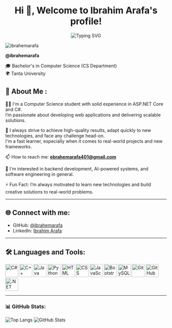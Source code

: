 <h1 align="center">Hi 👋, Welcome to Ibrahim Arafa's profile!</h1>

<p align="center">
  <img src="https://readme-typing-svg.herokuapp.com?lines=ASP.NET+Developer;CS+Student+at+Tanta+University&center=true&width=500" alt="Typing SVG" />
</p>
<p align="left">
  <img src="https://komarev.com/ghpvc/?username=ibrahemarafa&label=Profile%20views&color=0e75b6&style=flat" alt="ibrahemarafa" />
</p>

<p align="left">
  <b>@ibrahemarafa</b>
</p>

🎓 Bachelor's in Computer Science (CS Department)  
🌍 Tanta University  

## 💬 About Me :
👨‍💻 I'm a Computer Science student with solid experience in ASP.NET Core and C#.  
I’m passionate about developing web applications and delivering scalable solutions.

🏢 I always strive to achieve high-quality results, adapt quickly to new technologies, and face any challenge head-on.  
I'm a fast learner, especially when it comes to real-world projects and new frameworks.

📫 How to reach me: **ebrahemarafa401@gmail.com**

👀 I'm interested in backend development, AI-powered systems, and software engineering in general.

⚡ Fun Fact: I’m always motivated to learn new technologies and build creative solutions to real-world problems.

---

## 🌐 Connect with me:
- GitHub: [@ibrahemarafa](https://github.com/ibrahemarafa)
- LinkedIn: [Ibrahim Arafa](https://www.linkedin.com/in/ibrahem-arafa-964374232)

---

## 🛠️ Languages and Tools:

<p align="left">
  <img src="https://cdn.jsdelivr.net/gh/devicons/devicon/icons/csharp/csharp-original.svg" alt="C#" width="40" height="40"/>
  <img src="https://cdn.jsdelivr.net/gh/devicons/devicon/icons/cplusplus/cplusplus-original.svg" alt="C++" width="40" height="40"/>
  <img src="https://cdn.jsdelivr.net/gh/devicons/devicon/icons/java/java-original.svg" alt="Java" width="40" height="40"/>
  <img src="https://cdn.jsdelivr.net/gh/devicons/devicon/icons/python/python-original.svg" alt="Python" width="40" height="40"/>
  <img src="https://cdn.jsdelivr.net/gh/devicons/devicon/icons/html5/html5-original.svg" alt="HTML" width="40" height="40"/>
  <img src="https://cdn.jsdelivr.net/gh/devicons/devicon/icons/css3/css3-original.svg" alt="CSS" width="40" height="40"/>
  <img src="https://cdn.jsdelivr.net/gh/devicons/devicon/icons/javascript/javascript-original.svg" alt="JavaScript" width="40" height="40"/>
  <img src="https://cdn.jsdelivr.net/gh/devicons/devicon/icons/bootstrap/bootstrap-original.svg" alt="Bootstrap" width="40" height="40"/>
  <img src="https://cdn.jsdelivr.net/gh/devicons/devicon/icons/mysql/mysql-original.svg" alt="MySQL" width="40" height="40"/>
  <img src="https://cdn.jsdelivr.net/gh/devicons/devicon/icons/git/git-original.svg" alt="Git" width="40" height="40"/>
  <img src="https://cdn.jsdelivr.net/gh/devicons/devicon/icons/github/github-original.svg" alt="GitHub" width="40" height="40"/>
  <img src="https://cdn.jsdelivr.net/gh/devicons/devicon/icons/dotnetcore/dotnetcore-original.svg" alt=".NET Core" width="40" height="40"/>
</p>

---


### 📊 GitHub Stats:

<p align="left">
  <img src="https://github-readme-stats.vercel.app/api/top-langs/?username=ibrahemarafa&layout=compact" alt="Top Langs" />
  <img src="https://github-readme-stats.vercel.app/api?username=ibrahemarafa&show_icons=true" alt="GitHub Stats" />
</p>
